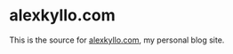 # alexkyllo.com

This is the source for [alexkyllo.com](https://alexkyllo.com/), my personal blog site.
